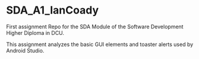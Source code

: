 # SDA_A1_IanCoady
First assignment Repo for the SDA Module of the Software Development Higher Diploma in DCU.


This assignment analyzes the basic GUI elements and toaster alerts used by Android Studio.
